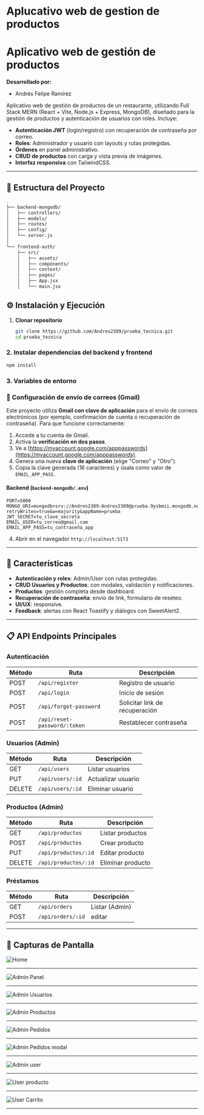 # Aplucativo web de gestion de productos

# Aplicativo web de gestión de productos

**Desarrollado por:**
- Andrés Felipe Ramírez

Aplicativo web de gestión de productos de un restaurante, utilizando Full Stack MERN (React + Vite, Node.js + Express, MongoDB), diseñado para la gestión de productos y autenticación de usuarios con roles. Incluye:

- **Autenticación JWT** (login/registro) con recuperación de contraseña por correo.
- **Roles**: Administrador y usuario con layouts y rutas protegidas.
- **Órdenes** en panel administrativo.
- **CRUD de productos** con carga y vista previa de imágenes.
- **Interfaz responsiva** con TailwindCSS.

---

## 📂 Estructura del Proyecto

```bash
.
├── backend-mongodb/
│   ├── controllers/
│   ├── models/
│   ├── routes/
│   ├── config/
│   └── server.js
│
└── frontend-auth/
    ├── src/
    │   ├── assets/
    │   ├── components/
    │   ├── context/
    │   ├── pages/
    │   ├── App.jsx
    │   └── main.jsx
```


## ⚙️ Instalación y Ejecución

1. **Clonar repositorio**
   ```bash
   git clone https://github.com/Andres2389/prueba_tecnica.git
   cd prueba_tecnica
   ```

### 2. Instalar dependencias del backend y frontend

```bash
npm install
```

### 3. Variables de entorno

### 📧 Configuración de envío de correos (Gmail)

Este proyecto utiliza **Gmail con clave de aplicación** para el envío de correos electrónicos (por ejemplo, confirmación de cuenta o recuperación de contraseña). Para que funcione correctamente:

1. Accede a tu cuenta de Gmail.
2. Activa la **verificación en dos pasos**.
3. Ve a [https://myaccount.google.com/apppasswords](https://myaccount.google.com/apppasswords).
4. Genera una nueva **clave de aplicación** (elige "Correo" y "Otro").
5. Copia la clave generada (16 caracteres) y úsala como valor de `EMAIL_APP_PASS`.

#### Backend (`backend-mongodb/.env`)

```env
PORT=5000
MONGO_URI=mongodb+srv://Andres2389:Andres2389@prueba.9ysbmii.mongodb.net/?retryWrites=true&w=majority&appName=prueba
JWT_SECRET=tu_clave_secreta
EMAIL_USER=tu_correo@gmail.com
EMAIL_APP_PASS=tu_contraseña_app
```

4. Abrir en el navegador `http://localhost:5173`

---

## 🚀 Características

- **Autenticación y roles**: Admin/User con rutas protegidas.
- **CRUD Usuarios y Productos**: con modales, validación y notificaciones.
- **Productos**: gestión completa desde dashboard.
- **Recuperación de contraseña**: envío de link, formulario de reseteo.
- **UI/UX**: responsive.
- **Feedback**: alertas con React Toastify y diálogos con SweetAlert2.

---

## 📋 API Endpoints Principales

### Autenticación
| Método | Ruta                          | Descripción                          |
|--------|-------------------------------|--------------------------------------|
| POST   | `/api/register`               | Registro de usuario                  |
| POST   | `/api/login`                  | Inicio de sesión                     |
| POST   | `/api/forgot-password`        | Solicitar link de recuperación       |
| POST   | `/api/reset-password/:token`  | Restablecer contraseña               |

### Usuarios (Admin)
| Método | Ruta                   | Descripción            |
|--------|------------------------|------------------------|
| GET    | `/api/users`           | Listar usuarios        |
| PUT    | `/api/users/:id`       | Actualizar usuario     |
| DELETE | `/api/users/:id`       | Eliminar usuario       |

### Productos (Admin)
| Método | Ruta                       | Descripción           |
|--------|----------------------------|-----------------------|
| GET    | `/api/productos`           | Listar productos      |
| POST   | `/api/productos`           | Crear producto        |
| PUT    | `/api/productos/:id`       | Editar producto       |
| DELETE | `/api/productos/:id`       | Eliminar producto     |

### Préstamos
| Método | Ruta                          | Descripción                     |
|--------|-------------------------------|---------------------------------|
| GET    | `/api/orders`              | Listar  (Admin)        |
| POST   | `/api/orders/:id`              | editar
---

## 📸 Capturas de Pantalla
![Home](./img/home.png)

---

![Admin Panel](./img/adminpanel.png)

---

![Admin Usuarios](./img/usuarios.png)

---

![Admin Productos](./img/productos.png)

---

![Admin Pedidos](./img/pedidos.png)

---

![Admin Pedidos modal](./img/pedidomodal.png)

---

![Admin user](./img/adminuser.png)

---
![User producto](./img/modal.png)

---

![User Carrito](./img/carrito.png)

---


